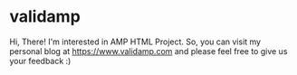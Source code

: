 # validamp
Hi, There! I'm interested in AMP HTML Project. So, you can visit my personal blog at https://www.validamp.com and please feel free to give us your feedback :)
